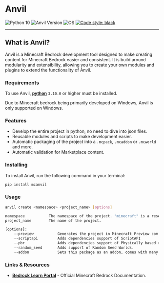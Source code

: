 # Anvil
![Python 10](https://img.shields.io/badge/python-3.10%20%20|%20%203.11%20%20|%20%203.12-g.svg)
![Anvil Version](https://img.shields.io/badge/beta-0.7.0-yellow.svg)
![OS](https://img.shields.io/badge/OS-Windows-blue.svg)
[![Code style: black](https://img.shields.io/badge/code%20style-black-000000.svg)](https://github.com/psf/black)

-----

## What is Anvil?

Anvil is a Minecraft Bedrock development tool designed to make creating content for Minecraft Bedrock easier and consistent. It is build around modularity and extensibility, allowing you to create your own modules and plugins to extend the functionality of Anvil.

### Requirements

To use Anvil, [**python**](https://www.python.org/downloads/) `3.10.0` or higher must be installed.

Due to Minecraft bedrock being primarily developed on Windows, Anvil is only supported on Windows.

### Features
- Develop the entire project in python, no need to dive into json files.
- Reusable modules and scripts to make development easier.
- Automatic packaging of the project into a `.mcpack`, `.mcaddon` or `.mcworld` and more.
- Automatic validation for Marketplace content.


### Installing

To install Anvil, run the following command in your terminal:

```bash
pip install mcanvil
```

### Usage

```bash
anvil create <namespace> <project_name> [options]

namespace           The namespace of the project. "minecraft" is a reserved namespace and cannot be used.
project_name        The name of the project.

[options]:
    --preview           Generates the project in Minecraft Preview com.mojang instead of release.
    --scriptapi         Adds dependencies support of ScriptAPI
    --pbr               Adds dependencies support of Physically based rendering
    --random_seed       Adds support of Random Seed Worlds.
    --addon             Sets this package as an addon, comes with many restrictions.
```

### Links & Resources

* [**Bedrock Learn Portal**](https://learn.microsoft.com/en-gb/minecraft/creator/reference/) - Official Minecraft Bedrock Documentation.